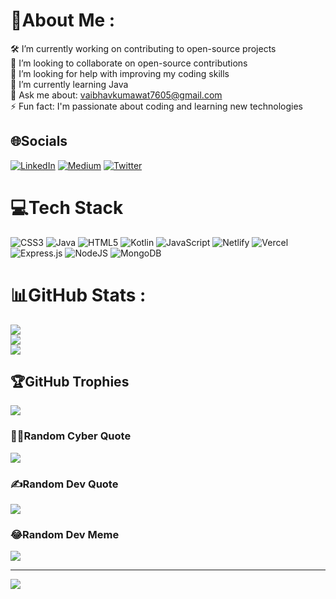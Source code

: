 # 💫About Me :
🛠️ I’m currently working on contributing to open-source projects  
🤝 I’m looking to collaborate on open-source contributions  
🧠 I’m looking for help with improving my coding skills  
🌱 I’m currently learning Java  
💬 Ask me about: vaibhavkumawat7605@gmail.com  
⚡ Fun fact: I'm passionate about coding and learning new technologies  


## 🌐Socials
[![LinkedIn](https://img.shields.io/badge/LinkedIn-%230077B5.svg?logo=linkedin&logoColor=white)](https://www.linkedin.com/in/vaibhav-kumawat-443188283/) [![Medium](https://img.shields.io/badge/Medium-12100E?logo=medium&logoColor=white)](https://medium.com/@vaibhavkumawat7605) [![Twitter](https://img.shields.io/badge/Twitter-%231DA1F2.svg?logo=Twitter&logoColor=white)](https://twitter.com/Vaibh_av_07) 

# 💻Tech Stack
![CSS3](https://img.shields.io/badge/css3-%231572B6.svg?style=for-the-badge&logo=css3&logoColor=white) ![Java](https://img.shields.io/badge/java-%23ED8B00.svg?style=for-the-badge&logo=java&logoColor=white) ![HTML5](https://img.shields.io/badge/html5-%23E34F26.svg?style=for-the-badge&logo=html5&logoColor=white) ![Kotlin](https://img.shields.io/badge/kotlin-%230095D5.svg?style=for-the-badge&logo=kotlin&logoColor=white) ![JavaScript](https://img.shields.io/badge/javascript-%23323330.svg?style=for-the-badge&logo=javascript&logoColor=%23F7DF1E) ![Netlify](https://img.shields.io/badge/netlify-%23000000.svg?style=for-the-badge&logo=netlify&logoColor=#00C7B7) ![Vercel](https://img.shields.io/badge/vercel-%23000000.svg?style=for-the-badge&logo=vercel&logoColor=white) ![Express.js](https://img.shields.io/badge/express.js-%23404d59.svg?style=for-the-badge&logo=express&logoColor=%2361DAFB) ![NodeJS](https://img.shields.io/badge/node.js-6DA55F?style=for-the-badge&logo=node.js&logoColor=white) ![MongoDB](https://img.shields.io/badge/MongoDB-%234ea94b.svg?style=for-the-badge&logo=mongodb&logoColor=white)
# 📊GitHub Stats :
![](https://github-readme-stats.vercel.app/api?username=Va16hav07&theme=nightowl&hide_border=false&include_all_commits=false&count_private=false)<br/>
![](https://github-readme-streak-stats.herokuapp.com/?user=Va16hav07&theme=nightowl&hide_border=false)<br/>
![](https://github-readme-stats.vercel.app/api/top-langs/?username=Va16hav07&theme=nightowl&hide_border=false&include_all_commits=false&count_private=false&layout=compact)

## 🏆GitHub Trophies
![](https://github-trophies.vercel.app/?username=Va16hav07&theme=dark_dimmed&no-frame=true&no-bg=true&margin-w=4)

### 🧑‍💻Random Cyber Quote
![](https://github-readme-cyber-quotes.vercel.app/api?type=horizontal&theme=dark)

### ✍️Random Dev Quote
![](https://quotes-github-readme.vercel.app/api?type=horizontal&theme=dark)

### 😂Random Dev Meme
<img src="![image](https://github.com/user-attachments/assets/278cc409-ff5f-4803-bb5e-dc4a367e9866)
"/>

---
[![]([https://visitcount.itsvg.in/api?id=Va16hav07&icon=5&color=0)](https://visitcount.itsvg.in](https://i.redd.it/79nlfdf4clw41.png))
